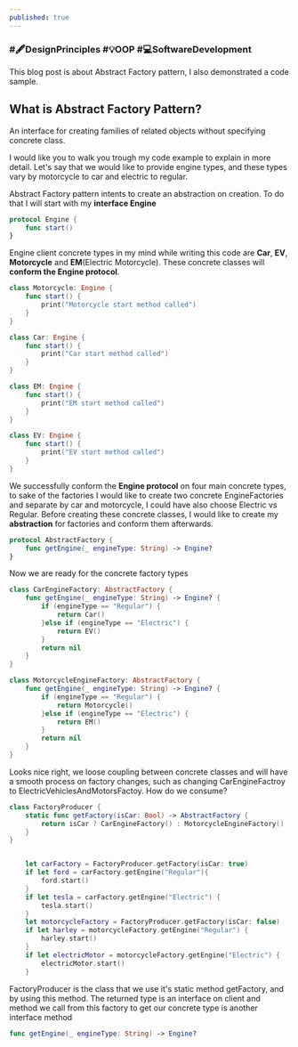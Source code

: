 ```yaml
---
published: true
---
```


### #🖋️DesignPrinciples #💡OOP #💻SoftwareDevelopment
This blog post is about Abstract Factory pattern, I also demonstrated a code sample.

## What is Abstract Factory Pattern?
An interface for creating families of related objects without specifying concrete class.

I would like you to walk you trough my code example to explain in more detail.
Let's say that we would like to provide engine types, and these types vary by motorcycle to car and electric to regular.

Abstract Factory pattern intents to create an abstraction on creation.
To do that I will start with my **interface Engine**
```swift
protocol Engine {
    func start()
}
```
Engine client concrete types in my mind while writing this code are **Car**, **EV**, **Motorcycle** and **EM**(Electric Motorcycle). These concrete classes will **conform the Engine protocol**.
```swift
class Motorcycle: Engine {
    func start() {
        print("Motorcycle start method called")
    }
}

class Car: Engine {
    func start() {
        print("Car start method called")
    }
}

class EM: Engine {
    func start() {
        print("EM start method called")
    }
}

class EV: Engine {
    func start() {
        print("EV start method called")
    }
}
```
We successfully conform the **Engine protocol** on four main concrete types, to sake of the factories I would like to create two concrete EngineFactories and separate by car and motorcycle, I could have also choose Electric vs Regular.
Before creating these concrete classes, I would like to create my **abstraction** for factories and conform them afterwards.
```swift
protocol AbstractFactory {
    func getEngine(_ engineType: String) -> Engine?
}
```
Now we are ready for the concrete factory types
```swift
class CarEngineFactory: AbstractFactory {
    func getEngine(_ engineType: String) -> Engine? {
        if (engineType == "Regular") {
            return Car()
        }else if (engineType == "Electric") {
            return EV()
        }
        return nil
    }
}

class MotorcycleEngineFactory: AbstractFactory {
    func getEngine(_ engineType: String) -> Engine? {
        if (engineType == "Regular") {
            return Motorcycle()
        }else if (engineType == "Electric") {
            return EM()
        }
        return nil
    }
}
```
Looks nice right, we loose coupling between concrete classes and will have a smooth process on factory changes, such as changing CarEngineFactroy to ElectricVehiclesAndMotorsFactoy.
How do we consume?
```swift
class FactoryProducer {
    static func getFactory(isCar: Bool) -> AbstractFactory {
        return isCar ? CarEngineFactory() : MotorcycleEngineFactory()
    }
}


    let carFactory = FactoryProducer.getFactory(isCar: true)
    if let ford = carFactory.getEngine("Regular"){
        ford.start()
    }
    if let tesla = carFactory.getEngine("Electric") {
        tesla.start()
    }
    let motorcycleFactory = FactoryProducer.getFactory(isCar: false)
    if let harley = motorcycleFactory.getEngine("Regular") {
        harley.start()
    }
    if let electricMotor = motorcycleFactory.getEngine("Electric") {
        electricMotor.start()
    }
```
FactoryProducer is the class that we use it's static method getFactory, and by using this method. The returned type is an interface on client and method we call from this factory to get our concrete type is another interface method 
```swift
func getEngine(_ engineType: String) -> Engine?
```